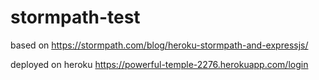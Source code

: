 stormpath-test
==============
based on https://stormpath.com/blog/heroku-stormpath-and-expressjs/

deployed on heroku https://powerful-temple-2276.herokuapp.com/login


